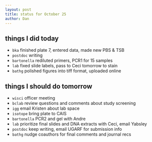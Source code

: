 ```yaml
---
layout: post
title: status for October 25
author: Dan
---
```


## things I did today
* `bka` finished plate 7, entered data, made new PBS & TSB
* `postdoc` writing
* `bartonella` rediluted primers, PCR1 for 15 samples
* `lab` fixed slide labels, pass to Ceci tomorrow to stain
* `bathg` polished figures into tiff format, uploaded online

## things I should do tomorrow
* `wisci` officer meeting
* `bclab` review questions and comments about study screening
* `igg` email Kristen about lab space
* `isotope` bring plate to CAIS
* `bartonella` PCR2 and gel with Andre
* `lab` prioritize final slides and DNA extracts with Ceci, email Yabsley
* `postdoc` keep writing, email UGARF for submission info
* `bathg` nudge coauthors for final comments and journal recs

<i class='fa fa-code' style='color:pink'> </i>
